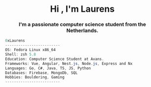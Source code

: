 <h1 align="center">Hi , I'm Laurens</h1>
<h3 align="center">I'm a passionate computer science student from the Netherlands.</h3>

```csharp
0xLaurens
-------------------------
OS: Fedora Linux x86_64
Shell: zsh 5.8
Education: Computer Science Student at Avans.
Frameworks: Vue, Angular, Nest.js, Node.js, Express and Nx 
Languages: Go, C#, Java, TS, JS, Python
Databases: Firebase, MongoDb, SQL 
Hobbies: Bouldering, Gaming
-------------------------
```
